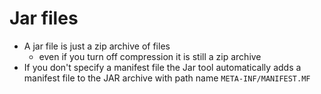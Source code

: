 # Jar files

- A jar file is just a zip archive of files
    - even if you turn off compression it is still a zip archive
- If you don't specify a manifest file the Jar tool automatically adds a
  manifest file to the JAR archive with path name `META-INF/MANIFEST.MF`
